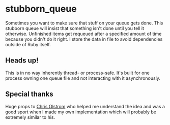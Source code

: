 # stubborn_queue

Sometimes you want to make sure that stuff on your queue gets done. This stubborn queue will insist that something isn't done until you tell it otherwise. Unfinished items get requeued after a specified amount of time because you didn't do it right. I store the data in file to avoid dependencies outside of Ruby itself.

## Heads up!

This is in no way inherently thread- or process-safe. It's built for one process owning one queue file and not interacting with it asynchronously.

## Special thanks

Huge props to [Chris Olstrom](https://github.com/colstrom) who helped me understand the idea and was a good sport when I made my own implementation which will probably be extremely similar to his.
